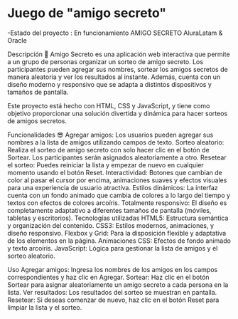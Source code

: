
<h1> Juego de "amigo secreto"</h1>

-Estado del proyecto : En funcionamiento 
AMIGO SECRETO 
AluraLatam & Oracle

Descripción 👾
Amigo Secreto es una aplicación web interactiva que permite a un grupo de personas organizar un sorteo de amigo secreto. Los participantes pueden agregar sus nombres, sortear los amigos secretos de manera aleatoria y ver los resultados al instante. Además, cuenta con un diseño moderno y responsivo que se adapta a distintos dispositivos y tamaños de pantalla.

Este proyecto está hecho con HTML, CSS y JavaScript, y tiene como objetivo proporcionar una solución divertida y dinámica para hacer sorteos de amigos secretos.

Funcionalidades 😎
Agregar amigos: Los usuarios pueden agregar sus nombres a la lista de amigos utilizando campos de texto.
Sorteo aleatorio: Realiza el sorteo de amigo secreto con solo hacer clic en el botón de Sortear. Los participantes serán asignados aleatoriamente a otro.
Resetear el sorteo: Puedes reiniciar la lista y empezar de nuevo en cualquier momento usando el botón Reset.
Interactividad: Botones que cambian de color al pasar el cursor por encima, animaciones suaves y efectos visuales para una experiencia de usuario atractiva.
Estilos dinámicos: La interfaz cuenta con un fondo animado que cambia de colores a lo largo del tiempo y textos con efectos de colores arcoíris.
Totalmente responsivo: El diseño es completamente adaptativo a diferentes tamaños de pantalla (móviles, tabletas y escritorios).
Tecnologías utilizadas 
HTML5: Estructura semántica y organización del contenido.
CSS3: Estilos modernos, animaciones, y diseño responsivo.
Flexbox y Grid: Para la disposición flexible y adaptativa de los elementos en la página.
Animaciones CSS: Efectos de fondo animado y texto arcoíris.
JavaScript: Lógica para gestionar la lista de amigos y el sorteo aleatorio.


Uso 
Agregar amigos:
Ingresa los nombres de los amigos en los campos correspondientes y haz clic en Agregar.
Sortear:
Haz clic en el botón Sortear para asignar aleatoriamente un amigo secreto a cada persona en la lista.
Ver resultados: Los resultados del sorteo se muestran en pantalla.
Resetear: 
Si deseas comenzar de nuevo, haz clic en el botón Reset para limpiar la lista y el sorteo.
